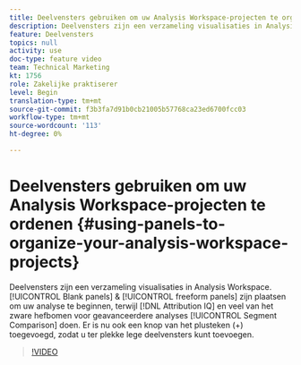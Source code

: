 ```yaml
---
title: Deelvensters gebruiken om uw Analysis Workspace-projecten te organiseren
description: Deelvensters zijn een verzameling visualisaties in Analysis Workspace. Lege deelvensters en vrije deelvensters zijn plaatsen om uw analyse te starten, terwijl bij Vergelijking van Attribution IQ en segmenten veel van de functies voor geavanceerdere analyses wordt gebruikt. Er is nu ook een knop van het plusteken (+) toegevoegd, zodat u ter plekke lege deelvensters kunt toevoegen.
feature: Deelvensters
topics: null
activity: use
doc-type: feature video
team: Technical Marketing
kt: 1756
role: Zakelijke praktiserer
level: Begin
translation-type: tm+mt
source-git-commit: f3b3fa7d91b0cb21005b57768ca23ed6700fcc03
workflow-type: tm+mt
source-wordcount: '113'
ht-degree: 0%

---
```



# Deelvensters gebruiken om uw Analysis Workspace-projecten te ordenen {#using-panels-to-organize-your-analysis-workspace-projects}

Deelvensters zijn een verzameling visualisaties in Analysis Workspace. [!UICONTROL Blank panels] &amp;  [!UICONTROL freeform panels] zijn plaatsen om uw analyse te beginnen, terwijl  [!DNL Attribution IQ] en veel van het zware hefbomen voor geavanceerdere analyses  [!UICONTROL Segment Comparison] doen. Er is nu ook een knop van het plusteken (+) toegevoegd, zodat u ter plekke lege deelvensters kunt toevoegen.

>[!VIDEO](https://video.tv.adobe.com/v/23388/?quality=12)
